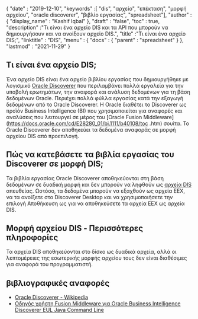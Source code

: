 {
  "date" : "2019-12-10",
  "keywords" :[ "dis", "αρχείο", "επέκταση", "μορφή αρχείου", "oracle discoverer", "βιβλίο εργασίας", "spreadsheet"],
  "author" : {
    "display_name" : "Kashif Iqbal"
},
  "draft" : "false",
  "toc" : true,
  "description" :"Τι είναι ένα αρχείο DIS και τα API που μπορούν να δημιουργήσουν και να ανοίξουν αρχείο DIS.",
  "title" :"Τι είναι ένα αρχείο DIS;",
  "linktitle" : "DIS",
  "menu" : {
    "docs" : {
      "parent" : "spreadsheet"
}
},
  "lastmod" : "2021-11-29"
}

## Τι είναι ένα αρχείο DIS;

Ένα αρχείο DIS είναι ένα αρχείο βιβλίου εργασίας που δημιουργήθηκε με λογισμικό [Oracle Discoverer](https://docs.oracle.com/cd/E28389_01/bi.1111/b40107/overview.htm) που περιλαμβάνει πολλά εργαλεία για την υποβολή ερωτημάτων, την αναφορά και ανάλυση δεδομένων για τη βάση δεδομένων Oracle. Περιέχει πολλά φύλλα εργασίας κατά την εξαγωγή δεδομένων από το Oracle Discoverer. Η Oracle διαθέτει το Discoverer ως προϊόν Business Intelligence (BI) που χρησιμοποιείται για αναφορές και αναλύσεις που λειτουργεί σε μέρος του [Oracle Fusion Middleware](https://docs.oracle.com/cd/E28280_01/bi.1111/b40108/toc .htm) σουίτα. Το Oracle Discoverer δεν αποθηκεύει τα δεδομένα αναφοράς σε μορφή αρχείου DIS από προεπιλογή.

## Πώς να κατεβάσετε τα βιβλία εργασίας του Discoverer σε μορφή DIS;

Τα βιβλία εργασίας Oracle Discoverer αποθηκεύονται στη βάση δεδομένων σε δυαδική μορφή και δεν μπορούν να ληφθούν ως [αρχεία DIS](https://forums.oracle.com/ords/apexds/post/can-i-download-all-discoverer-workbooks-to-my-computer-4127) απευθείας. Ωστόσο, τα δεδομένα μπορούν να εξαχθούν ως αρχεία EEX, να τα ανοίξετε στο Discoverer Desktop και να χρησιμοποιήσετε την επιλογή Αποθήκευση ως για να αποθηκεύσετε τα αρχεία EEX ως αρχεία DIS.

## Μορφή αρχείου DIS - Περισσότερες πληροφορίες

Τα αρχεία DIS αποθηκεύονται στο δίσκο ως δυαδικά αρχεία, αλλά οι λεπτομέρειες της εσωτερικής μορφής αρχείου τους δεν είναι διαθέσιμες για αναφορά του προγραμματιστή.

## βιβλιογραφικές αναφορές

* [Oracle Discoverer - Wikipedia](https://en.wikipedia.org/wiki/Oracle_Discoverer)
* [Οδηγός χρήστη Fusion Middleware για Oracle Business Intelligence Discoverer EUL Java Command Line](https://docs.oracle.com/cd/E28280_01/bi.1111/b40108/toc.htm)

